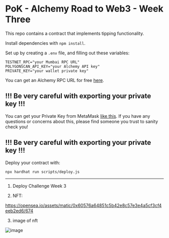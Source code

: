 # PoK - Alchemy Road to Web3 - Week Three

This repo contains a contract that implements tipping functionality.

Install dependencies with `npm install`.

Set up by creating a `.env` file, and filling out these variables:

```
TESTNET_RPC="your Mumbai RPC URL"
POLYGONSCAN_API_KEY="your Alchemy API key"
PRIVATE_KEY="your wallet private key"
```

You can get an Alchemy RPC URL for free [here](https://alchemy.com/?a=roadtoweb3weektwo).

## !!! Be very careful with exporting your private key !!!

You can get your Private Key from MetaMask [like this](https://metamask.zendesk.com/hc/en-us/articles/360015289632-How-to-Export-an-Account-Private-Key).
If you have any questions or concerns about this, please find someone you trust to sanity check you! 

## !!! Be very careful with exporting your private key !!!

Deploy your contract with:

```
npx hardhat run scripts/deploy.js
```
--------------------------------------------------------------------------------

1. Deploy Challenge Week 3

2. NFT: 

https://opensea.io/assets/matic/0x60576a64851c5b42e8c57e3e4a5cf3cf4eeb2ed6/674

3. image of nft


![image](https://user-images.githubusercontent.com/42863568/202237588-c1e38340-7855-48ef-adc1-8a692a219923.png)

